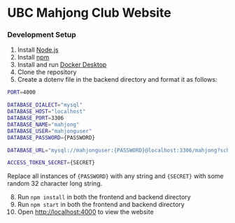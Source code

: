 # UBC Mahjong Club Website

### Development Setup

1. Install [Node.js](https://nodejs.org/en/download/)
2. Install [npm](https://www.npmjs.com/get-npm)
3. Install and run [Docker Desktop](https://www.docker.com/products/docker-desktop/)
6. Clone the repository
7. Create a dotenv file in the backend directory and format it as follows:

```bash
PORT=4000

DATABASE_DIALECT="mysql"
DATABASE_HOST="localhost"
DATABASE_PORT=3306
DATABASE_NAME="mahjong"
DATABASE_USER="mahjonguser"
DATABASE_PASSWORD={PASSWORD}

DATABASE_URL="mysql://mahjonguser:{PASSWORD}@localhost:3306/mahjong?schema=public"

ACCESS_TOKEN_SECRET={SECRET}
```

Replace all instances of `{PASSWORD}` with any string and `{SECRET}` with some random 32 character long string.

8. Run `npm install` in both the frontend and backend directory
9. Run `npm start` in both the frontend and backend directory
10. Open [http://localhost:4000](http://localhost:4000) to view the website
